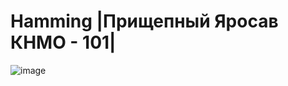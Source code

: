 # Hamming |Прищепный Яросав КНМО - 101|

![image](https://user-images.githubusercontent.com/110774623/208742035-42728517-cd7d-42d7-b0d6-c5dd8700f81e.png)

